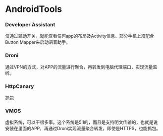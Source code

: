 # AndroidTools

### Developer Assistant
仅通过辅助开关，就能查看任何app的布局及Activity信息。部分手机上须配合Button Mapper来启动语音助手。

### Droni
通过VPN的方式，对APP的流量进行聚合，再转发到电脑代理端口，实现流量监听。

### HttpCanary
抓包

### VMOS
虚拟系统，可以干很多事。这个系统是5.1的，而且是支持明文传输的，也就是说安装在里面的APP，再通过Droni实现流量聚合转发，即使是HTTPS，也能抓包。
